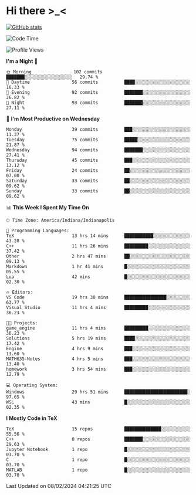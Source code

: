 # Hi there \>_<

[![GitHub stats](https://github-readme-stats.vercel.app/api?username=ARessegetesStery&show_icons=true&theme=transparent)](https://github.com/anuraghazra/github-readme-stats)

<!--START_SECTION:waka-->
![Code Time](http://img.shields.io/badge/Code%20Time-664%20hrs%2020%20mins-blue)

![Profile Views](http://img.shields.io/badge/Profile%20Views-0-blue)

**I'm a Night 🦉** 

```text
🌞 Morning                102 commits         ███████░░░░░░░░░░░░░░░░░░   29.74 % 
🌆 Daytime                56 commits          ████░░░░░░░░░░░░░░░░░░░░░   16.33 % 
🌃 Evening                92 commits          ███████░░░░░░░░░░░░░░░░░░   26.82 % 
🌙 Night                  93 commits          ███████░░░░░░░░░░░░░░░░░░   27.11 % 
```
📅 **I'm Most Productive on Wednesday** 

```text
Monday                   39 commits          ███░░░░░░░░░░░░░░░░░░░░░░   11.37 % 
Tuesday                  75 commits          █████░░░░░░░░░░░░░░░░░░░░   21.87 % 
Wednesday                94 commits          ███████░░░░░░░░░░░░░░░░░░   27.41 % 
Thursday                 45 commits          ███░░░░░░░░░░░░░░░░░░░░░░   13.12 % 
Friday                   24 commits          ██░░░░░░░░░░░░░░░░░░░░░░░   07.00 % 
Saturday                 33 commits          ██░░░░░░░░░░░░░░░░░░░░░░░   09.62 % 
Sunday                   33 commits          ██░░░░░░░░░░░░░░░░░░░░░░░   09.62 % 
```


📊 **This Week I Spent My Time On** 

```text
🕑︎ Time Zone: America/Indiana/Indianapolis

💬 Programming Languages: 
TeX                      13 hrs 14 mins      ███████████░░░░░░░░░░░░░░   43.28 % 
C++                      11 hrs 26 mins      █████████░░░░░░░░░░░░░░░░   37.42 % 
Other                    2 hrs 47 mins       ██░░░░░░░░░░░░░░░░░░░░░░░   09.13 % 
Markdown                 1 hr 41 mins        █░░░░░░░░░░░░░░░░░░░░░░░░   05.55 % 
Lua                      42 mins             █░░░░░░░░░░░░░░░░░░░░░░░░   02.30 % 

🔥 Editors: 
VS Code                  19 hrs 30 mins      ████████████████░░░░░░░░░   63.77 % 
Visual Studio            11 hrs 4 mins       █████████░░░░░░░░░░░░░░░░   36.23 % 

🐱‍💻 Projects: 
game_engine              11 hrs 4 mins       █████████░░░░░░░░░░░░░░░░   36.23 % 
Solutions                5 hrs 19 mins       ████░░░░░░░░░░░░░░░░░░░░░   17.42 % 
Engine                   4 hrs 9 mins        ███░░░░░░░░░░░░░░░░░░░░░░   13.60 % 
MATH635-Notes            4 hrs 5 mins        ███░░░░░░░░░░░░░░░░░░░░░░   13.40 % 
homework                 3 hrs 54 mins       ███░░░░░░░░░░░░░░░░░░░░░░   12.79 % 

💻 Operating System: 
Windows                  29 hrs 51 mins      ████████████████████████░   97.65 % 
WSL                      43 mins             █░░░░░░░░░░░░░░░░░░░░░░░░   02.35 % 
```

**I Mostly Code in TeX** 

```text
TeX                      15 repos            ██████████████░░░░░░░░░░░   55.56 % 
C++                      8 repos             ███████░░░░░░░░░░░░░░░░░░   29.63 % 
Jupyter Notebook         1 repo              █░░░░░░░░░░░░░░░░░░░░░░░░   03.70 % 
C                        1 repo              █░░░░░░░░░░░░░░░░░░░░░░░░   03.70 % 
MATLAB                   1 repo              █░░░░░░░░░░░░░░░░░░░░░░░░   03.70 % 
```




 Last Updated on 08/02/2024 04:21:25 UTC
<!--END_SECTION:waka-->
